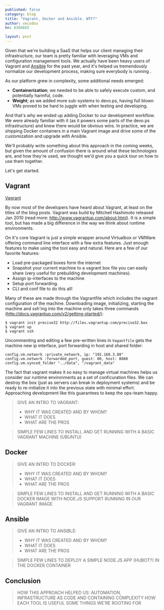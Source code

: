 ```yaml
---
published: false
category: blog
title: "Vagrant, Docker and Ansible. WTF?"
author: xecodou
hn: 6366665

layout: post
---
```


Given that we're building a SaaS that helps our client managing their infrastructure, our team is pretty familiar with leveraging VMs and configuration management tools. We actually have been heavy users of Vagrant and [Ansible](http://devo.ps/blog/2013/07/03/ansible-simply-kicks-ass.html) for the past year, and it's helped us tremendously normalize our development process, making sure everybody is running .

As our platform grew in complexity, some additional needs emerged:

- **Containerization**; we needed to be able to safely execute custom, and potentially harmful, code.
- **Weight**; as we added more sub-systems to devo.ps, having full blown VMs proved to be hard to juggle with when testing and developing.

And that's why we ended up adding Docker to our development workflow. We were already familiar with it (as it powers some parts of the devo.ps infrastructure) and knew there would be obvious wins. In practice, we are shipping Docker containers in a main Vagrant image and drive some of the customization and upgrade with Ansible.

We'll probably write something about this approach in the coming weeks, but given the amount of confusion there is around what these technologies are, and how they're used, we thought we'd give you a quick tour on how to use them together.

Let's get started.

## Vagrant

[Vagrant](http://www.vagrantup.com/)

By now most of the developers have heard about Vagrant, at least on the titles of the blog posts. Vagrant was build by Mitchell Hashimoto released Jan 2010 (read more: http://www.vagrantup.com/about.html). It is a simple tool, but has made a big difference in the way we think about runtime environments.

On it's core Vagrant is just a simple wrapper around Virtualbox or VMWare offering command line interface with a few extra features. Just enough features to make using the tool easy and natural. Here are a few of our favorite features:
 - Load pre-packaged boxes form the internet
 - Snapshot your current machine to a vagrant box file you can easily share (very useful for prebuilding development machines).
 - Assign ip-interfaces to the machine
 - Setup port forwarding.
 - CLI and conf file to do this all!

Many of these are made through the Vagrantfile which includes the vagrant configuration of the machine. Downloading image, initializing, starting the machine and ssh'ing into the machine only takes three commands (http://docs.vagrantup.com/v2/getting-started/):
```
$ vagrant init precise32 http://files.vagrantup.com/precise32.box
$ vagrant up
$ vagrant ssh
```
Uncommenting and editing a few pre-written lines in `Vagantfile` gets the machine new ip interface, port forwarding in host and shared folder:
```
config.vm.network :private_network, ip: "192.168.3.88"
config.vm.network :forwarded_port, guest: 80, host: 8080
config.vm.synced_folder "../data", "/vagrant_data"
```

The fact that vagrant makes it so easy to manage virtual machines helps us consider our runtime environments as a set of conficuration files. We can destroy the box (just as servers can break in deployment systems) and be ready to re-initialize it into the previous state with minimal effort. Approaching development like this guarantees to keep the ops-team happy.

> GIVE AN INTRO TO VAGRANT:
> - WHY IT WAS CREATED AND BY WHOM?
> - WHAT IT DOES
> - WHAT ARE THE PROS

> SIMPLE FEW LINES TO INSTALL AND GET RUNNING WITH A BASIC VAGRANT MACHINE (UBUNTU)

## Docker

> GIVE AN INTRO TO DOCKER:
> - WHY IT WAS CREATED AND BY WHOM?
> - WHAT IT DOES
> - WHAT ARE THE PROS

> SIMPLE FEW LINES TO INSTALL AND GET RUNNING WITH A BASIC DOCKER IMAGE WITH NODE.JS SUPPORT RUNNING IN OUR VAGRANT IMAGE

## Ansible

> GIVE AN INTRO TO ANSIBLE:
> - WHY IT WAS CREATED AND BY WHOM?
> - WHAT IT DOES
> - WHAT ARE THE PROS

> SIMPLE FEW LINES TO DEPLOY A SIMPLE NODE.JS APP (HUBOT?) IN THE DOCKER CONTAINER

## Conclusion

> HOW THIS APPROACH HELPED US: AUTOMATION, INFRASTRUCTURE AS CODE AND CONTAINING COMPLEXITY 
> HOW EACH TOOL IS USEFUL
> SOME THINGS WE'RE ROOTING FOR
